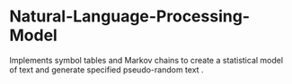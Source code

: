 # Natural-Language-Processing-Model
Implements symbol tables and Markov chains to create a statistical model of text and generate specified pseudo-random text .
